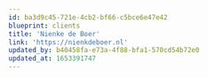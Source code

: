 ```yaml
---
id: ba3d9c45-721e-4cb2-bf66-c5bce6e47e42
blueprint: clients
title: 'Nienke de Boer'
link: 'https://nienkdeboer.nl'
updated_by: b40458fa-e73a-4f88-bfa1-570cd54b72e0
updated_at: 1653391747
---
```

